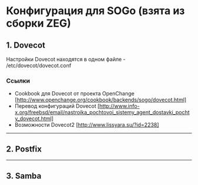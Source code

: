 # Конфигурация для SOGo (взята из сборки ZEG)

## 1. Dovecot 

Настройки Dovecot находятся в одном файле -  /etc/dovecot/dovecot.conf

### Ссылки

  - Cookbook для Dovecot от проекта OpenChange [http://www.openchange.org/cookbook/backends/sogo/dovecot.html]
  - Перевод конфигураций Dovecot [http://www.info-x.org/freebsd/email/nastroika_pochtovoi_sistemy_agent_dostavki_pochty_dovecot.html]
  - Возможности Dovecot2 [http://www.lissyara.su/?id=2238]

----

## 2. Postfix


----

## 3. Samba

